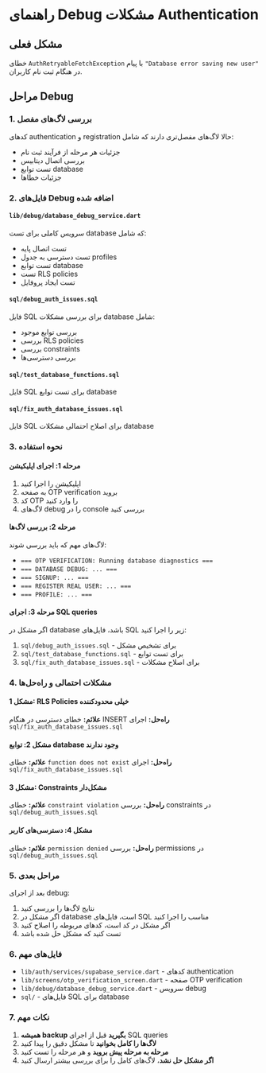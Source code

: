 # راهنمای Debug مشکلات Authentication

## مشکل فعلی
خطای `AuthRetryableFetchException` با پیام `"Database error saving new user"` در هنگام ثبت نام کاربران.

## مراحل Debug

### 1. بررسی لاگ‌های مفصل
کدهای authentication و registration حالا لاگ‌های مفصل‌تری دارند که شامل:
- جزئیات هر مرحله از فرآیند ثبت نام
- بررسی اتصال دیتابیس
- تست توابع database
- جزئیات خطاها

### 2. فایل‌های Debug اضافه شده

#### `lib/debug/database_debug_service.dart`
سرویس کاملی برای تست database که شامل:
- تست اتصال پایه
- تست دسترسی به جدول profiles
- تست توابع database
- تست RLS policies
- تست ایجاد پروفایل

#### `sql/debug_auth_issues.sql`
فایل SQL برای بررسی مشکلات database شامل:
- بررسی توابع موجود
- بررسی RLS policies
- بررسی constraints
- بررسی دسترسی‌ها

#### `sql/test_database_functions.sql`
فایل SQL برای تست توابع database

#### `sql/fix_auth_database_issues.sql`
فایل SQL برای اصلاح احتمالی مشکلات database

### 3. نحوه استفاده

#### مرحله 1: اجرای اپلیکیشن
1. اپلیکیشن را اجرا کنید
2. به صفحه OTP verification بروید
3. کد OTP را وارد کنید
4. لاگ‌های debug را در console بررسی کنید

#### مرحله 2: بررسی لاگ‌ها
لاگ‌های مهم که باید بررسی شوند:
- `=== OTP VERIFICATION: Running database diagnostics ===`
- `=== DATABASE DEBUG: ... ===`
- `=== SIGNUP: ... ===`
- `=== REGISTER REAL USER: ... ===`
- `=== PROFILE: ... ===`

#### مرحله 3: اجرای SQL queries
اگر مشکل در database باشد، فایل‌های SQL زیر را اجرا کنید:
1. `sql/debug_auth_issues.sql` - برای تشخیص مشکل
2. `sql/test_database_functions.sql` - برای تست توابع
3. `sql/fix_auth_database_issues.sql` - برای اصلاح مشکلات

### 4. مشکلات احتمالی و راه‌حل‌ها

#### مشکل 1: RLS Policies خیلی محدودکننده
**علائم:** خطای دسترسی در هنگام INSERT
**راه‌حل:** اجرای `sql/fix_auth_database_issues.sql`

#### مشکل 2: توابع database وجود ندارند
**علائم:** خطای `function does not exist`
**راه‌حل:** اجرای `sql/fix_auth_database_issues.sql`

#### مشکل 3: Constraints مشکل‌دار
**علائم:** خطای `constraint violation`
**راه‌حل:** بررسی constraints در `sql/debug_auth_issues.sql`

#### مشکل 4: دسترسی‌های کاربر
**علائم:** خطای `permission denied`
**راه‌حل:** بررسی permissions در `sql/debug_auth_issues.sql`

### 5. مراحل بعدی

بعد از اجرای debug:
1. نتایج لاگ‌ها را بررسی کنید
2. اگر مشکل در database است، فایل‌های SQL مناسب را اجرا کنید
3. اگر مشکل در کد است، کدهای مربوطه را اصلاح کنید
4. تست کنید که مشکل حل شده باشد

### 6. فایل‌های مهم

- `lib/auth/services/supabase_service.dart` - کدهای authentication
- `lib/screens/otp_verification_screen.dart` - صفحه OTP verification
- `lib/debug/database_debug_service.dart` - سرویس debug
- `sql/` - فایل‌های SQL برای database

### 7. نکات مهم

1. **همیشه backup بگیرید** قبل از اجرای SQL queries
2. **لاگ‌ها را کامل بخوانید** تا مشکل دقیق را پیدا کنید
3. **مرحله به مرحله پیش بروید** و هر مرحله را تست کنید
4. **اگر مشکل حل نشد**، لاگ‌های کامل را برای بررسی بیشتر ارسال کنید

